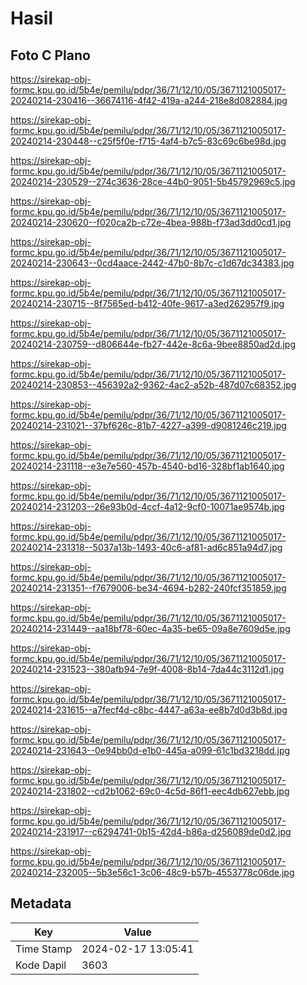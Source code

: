 # Hasil

## Foto C Plano

https://sirekap-obj-formc.kpu.go.id/5b4e/pemilu/pdpr/36/71/12/10/05/3671121005017-20240214-230416--36674116-4f42-419a-a244-218e8d082884.jpg

https://sirekap-obj-formc.kpu.go.id/5b4e/pemilu/pdpr/36/71/12/10/05/3671121005017-20240214-230448--c25f5f0e-f715-4af4-b7c5-83c69c6be98d.jpg

https://sirekap-obj-formc.kpu.go.id/5b4e/pemilu/pdpr/36/71/12/10/05/3671121005017-20240214-230529--274c3636-28ce-44b0-9051-5b45792969c5.jpg

https://sirekap-obj-formc.kpu.go.id/5b4e/pemilu/pdpr/36/71/12/10/05/3671121005017-20240214-230620--f020ca2b-c72e-4bea-988b-f73ad3dd0cd1.jpg

https://sirekap-obj-formc.kpu.go.id/5b4e/pemilu/pdpr/36/71/12/10/05/3671121005017-20240214-230643--0cd4aace-2442-47b0-8b7c-c1d67dc34383.jpg

https://sirekap-obj-formc.kpu.go.id/5b4e/pemilu/pdpr/36/71/12/10/05/3671121005017-20240214-230715--8f7565ed-b412-40fe-9617-a3ed262957f9.jpg

https://sirekap-obj-formc.kpu.go.id/5b4e/pemilu/pdpr/36/71/12/10/05/3671121005017-20240214-230759--d806644e-fb27-442e-8c6a-9bee8850ad2d.jpg

https://sirekap-obj-formc.kpu.go.id/5b4e/pemilu/pdpr/36/71/12/10/05/3671121005017-20240214-230853--456392a2-9362-4ac2-a52b-487d07c68352.jpg

https://sirekap-obj-formc.kpu.go.id/5b4e/pemilu/pdpr/36/71/12/10/05/3671121005017-20240214-231021--37bf626c-81b7-4227-a399-d9081246c219.jpg

https://sirekap-obj-formc.kpu.go.id/5b4e/pemilu/pdpr/36/71/12/10/05/3671121005017-20240214-231118--e3e7e560-457b-4540-bd16-328bf1ab1640.jpg

https://sirekap-obj-formc.kpu.go.id/5b4e/pemilu/pdpr/36/71/12/10/05/3671121005017-20240214-231203--26e93b0d-4ccf-4a12-9cf0-10071ae9574b.jpg

https://sirekap-obj-formc.kpu.go.id/5b4e/pemilu/pdpr/36/71/12/10/05/3671121005017-20240214-231318--5037a13b-1493-40c6-af81-ad6c851a94d7.jpg

https://sirekap-obj-formc.kpu.go.id/5b4e/pemilu/pdpr/36/71/12/10/05/3671121005017-20240214-231351--f7679006-be34-4694-b282-240fcf351859.jpg

https://sirekap-obj-formc.kpu.go.id/5b4e/pemilu/pdpr/36/71/12/10/05/3671121005017-20240214-231449--aa18bf78-60ec-4a35-be65-09a8e7609d5e.jpg

https://sirekap-obj-formc.kpu.go.id/5b4e/pemilu/pdpr/36/71/12/10/05/3671121005017-20240214-231523--380afb94-7e9f-4008-8b14-7da44c3112d1.jpg

https://sirekap-obj-formc.kpu.go.id/5b4e/pemilu/pdpr/36/71/12/10/05/3671121005017-20240214-231615--a7fecf4d-c8bc-4447-a63a-ee8b7d0d3b8d.jpg

https://sirekap-obj-formc.kpu.go.id/5b4e/pemilu/pdpr/36/71/12/10/05/3671121005017-20240214-231643--0e94bb0d-e1b0-445a-a099-61c1bd3218dd.jpg

https://sirekap-obj-formc.kpu.go.id/5b4e/pemilu/pdpr/36/71/12/10/05/3671121005017-20240214-231802--cd2b1062-69c0-4c5d-86f1-eec4db627ebb.jpg

https://sirekap-obj-formc.kpu.go.id/5b4e/pemilu/pdpr/36/71/12/10/05/3671121005017-20240214-231917--c6294741-0b15-42d4-b86a-d256089de0d2.jpg

https://sirekap-obj-formc.kpu.go.id/5b4e/pemilu/pdpr/36/71/12/10/05/3671121005017-20240214-232005--5b3e56c1-3c06-48c9-b57b-4553778c06de.jpg


## Metadata

| Key        | Value               |
| ---------- | ------------------- |
| Time Stamp | 2024-02-17 13:05:41 |
| Kode Dapil | 3603                |



